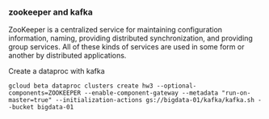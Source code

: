 ### zookeeper and kafka
ZooKeeper is a centralized service for maintaining configuration information, naming, providing distributed synchronization, and providing group services. All of these kinds of services are used in some form or another by distributed applications.


Create a dataproc with kafka
```
gcloud beta dataproc clusters create hw3 --optional-components=ZOOKEEPER --enable-component-gateway --metadata "run-on-master=true" --initialization-actions gs://bigdata-01/kafka/kafka.sh --bucket bigdata-01
```
<!--stackedit_data:
eyJoaXN0b3J5IjpbMTgyNTUzMzE4OSwzOTg0MjgzOTUsMTMzND
M1ODQyNywtMTYzNTc1MzE0NF19
-->